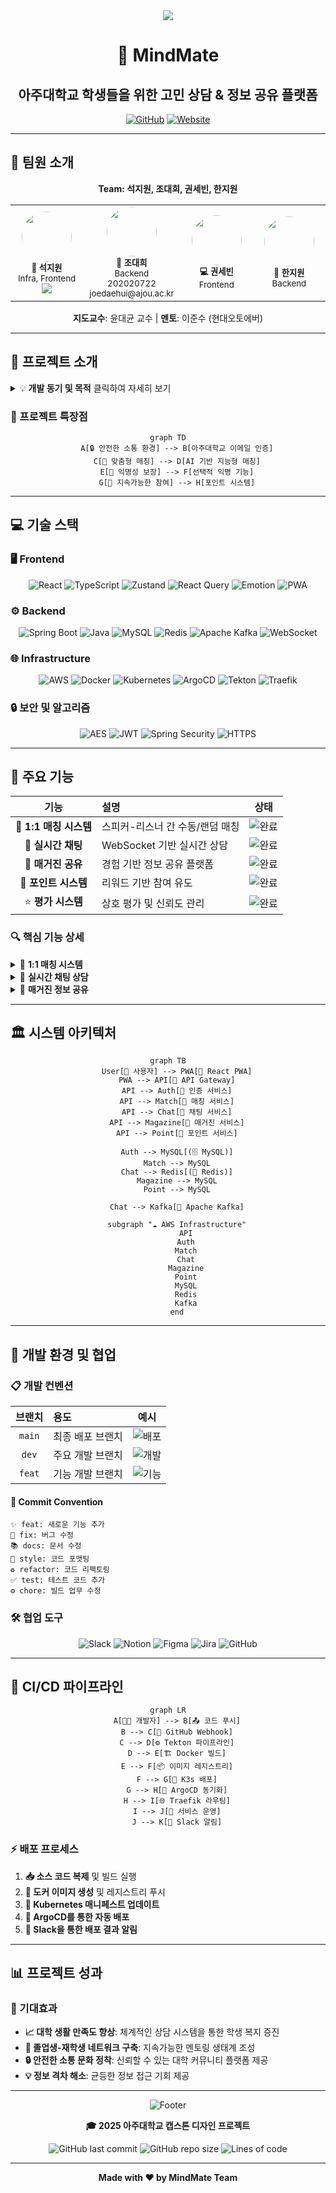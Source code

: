 <div align="center">

<img src="https://capsule-render.vercel.app/api?type=waving&color=0:4F46E5,50:7C3AED,100:EC4899&height=200&section=header&text=MindMate&fontSize=70&fontColor=white&animation=twinkling" />

# 🧠 MindMate
## 아주대학교 학생들을 위한 고민 상담 & 정보 공유 플랫폼

[![GitHub](https://img.shields.io/badge/GitHub-capstone--mindmate-181717?style=for-the-badge&logo=github&logoColor=white)](https://github.com/capstone-mindmate)
[![Website](https://img.shields.io/badge/Website-mindmate.shop-4285F4?style=for-the-badge&logo=google-chrome&logoColor=white)](https://mindmate.shop)

</div>

---

## 👥 팀원 소개

<div align="center">

**Team: 석지원, 조대희, 권세빈, 한지원**

<table>
<tr>
<td align="center" width="150">
<img src="https://github.com/skfnxhjjj.png" width="80" style="border-radius: 50%"/><br/>
<sub><b>👑 석지원</b></sub><br/>
<sub>Infra, Frontend</sub><br/>
<img src="https://img.shields.io/badge/Leader-FF6B6B?style=flat-square&logoColor=white"/>
</td>
<td align="center" width="150">
<img src="https://github.com/unie12.png" width="80" style="border-radius: 50%"/><br/>
<sub><b>🔧 조대희</b></sub><br/>
<sub>Backend</sub><br/>
<sub>202020722</sub><br/>
<sub>joedaehui@ajou.ac.kr</sub>
</td>
<td align="center" width="150">
<img src="https://github.com/sebeeeen.png" width="80" style="border-radius: 50%"/><br/>
<sub><b>💻 권세빈</b></sub><br/>
<sub>Frontend</sub><br/>
</td>
<td align="center" width="150">
<img src="https://github.com/1-J-1.png" width="80" style="border-radius: 50%"/><br/>
<sub><b>🎨 한지원</b></sub><br/>
<sub>Backend</sub><br/>
</td>
</tr>
</table>

**지도교수**: 윤대균 교수 | **멘토**: 이준수 (현대오토에버)

</div>

---

## 🎯 프로젝트 소개

<details>
<summary>💡 <b>개발 동기 및 목적</b> 클릭하여 자세히 보기</summary>

| 구분 | 내용 |
|------|------|
| **🎯 Target** | 다양한 고민과 정보를 나누고자 하는 대학교 재학생과 졸업생 |
| **❗ Problem** | 1. 대면 상담의 심리적/물리적 접근성 어려움<br>2. 재학생과 졸업생의 정보 불균형 및 소통 채널 부재<br>3. 익명 커뮤니티의 무책임한 피드백과 낮은 신뢰성 |
| **✅ Solution** | 1. 리스너/스피커 역할 선택 후 수동/랜덤 매칭 기능<br>2. 시간적/공간적 제약 없는 비대면 채팅 상담 기능<br>3. 정보 공유를 위한 매거진 기능<br>4. 포인트 기반 보상 체계로 지속적인 참여 유도 |

</details>

### 🌟 프로젝트 특장점

<div align="center">

```mermaid
graph TD
    A[🔒 안전한 소통 환경] --> B[아주대학교 이메일 인증]
    C[🎯 맞춤형 매칭] --> D[AI 기반 지능형 매칭]
    E[👤 익명성 보장] --> F[선택적 익명 기능]
    G[🔄 지속가능한 참여] --> H[포인트 시스템]
```

</div>

---

## 💻 기술 스택

### 🖥️ Frontend
<div align="center">

![React](https://img.shields.io/badge/React-20232A?style=for-the-badge&logo=react&logoColor=61DAFB)
![TypeScript](https://img.shields.io/badge/TypeScript-007ACC?style=for-the-badge&logo=typescript&logoColor=white)
![Zustand](https://img.shields.io/badge/Zustand-443E38?style=for-the-badge&logo=react&logoColor=white)
![React Query](https://img.shields.io/badge/React_Query-FF4154?style=for-the-badge&logo=react&logoColor=white)
![Emotion](https://img.shields.io/badge/Emotion-DB7093?style=for-the-badge&logo=styled-components&logoColor=white)
![PWA](https://img.shields.io/badge/PWA-5A0FC8?style=for-the-badge&logo=pwa&logoColor=white)

</div>

### ⚙️ Backend
<div align="center">

![Spring Boot](https://img.shields.io/badge/Spring_Boot-6DB33F?style=for-the-badge&logo=spring-boot&logoColor=white)
![Java](https://img.shields.io/badge/Java_17-ED8B00?style=for-the-badge&logo=openjdk&logoColor=white)
![MySQL](https://img.shields.io/badge/MySQL-4479A1?style=for-the-badge&logo=mysql&logoColor=white)
![Redis](https://img.shields.io/badge/Redis-DC382D?style=for-the-badge&logo=redis&logoColor=white)
![Apache Kafka](https://img.shields.io/badge/Apache_Kafka-231F20?style=for-the-badge&logo=apache-kafka&logoColor=white)
![WebSocket](https://img.shields.io/badge/WebSocket-4F4F4F?style=for-the-badge&logo=websocket&logoColor=white)

</div>

### 🌐 Infrastructure
<div align="center">

![AWS](https://img.shields.io/badge/AWS-232F3E?style=for-the-badge&logo=amazon-aws&logoColor=white)
![Docker](https://img.shields.io/badge/Docker-2496ED?style=for-the-badge&logo=docker&logoColor=white)
![Kubernetes](https://img.shields.io/badge/Kubernetes-326CE5?style=for-the-badge&logo=kubernetes&logoColor=white)
![ArgoCD](https://img.shields.io/badge/ArgoCD-EF7B4D?style=for-the-badge&logo=argo&logoColor=white)
![Tekton](https://img.shields.io/badge/Tekton-FD495C?style=for-the-badge&logo=tekton&logoColor=white)
![Traefik](https://img.shields.io/badge/Traefik-24A1C1?style=for-the-badge&logo=traefik&logoColor=white)

</div>

### 🔒 보안 및 알고리즘
<div align="center">

![AES](https://img.shields.io/badge/AES_256-FF6B6B?style=for-the-badge&logo=security&logoColor=white)
![JWT](https://img.shields.io/badge/JWT-000000?style=for-the-badge&logo=json-web-tokens&logoColor=white)
![Spring Security](https://img.shields.io/badge/Spring_Security-6DB33F?style=for-the-badge&logo=spring-security&logoColor=white)
![HTTPS](https://img.shields.io/badge/HTTPS-4285F4?style=for-the-badge&logo=google-chrome&logoColor=white)

</div>

---

## 🌳 주요 기능

<div align="center">

| 기능 | 설명                  | 상태 |
|:---:|:--------------------|:---:|
| 🎯 **1:1 매칭 시스템** | 스피커-리스너 간 수동/랜덤 매칭  | ![완료](https://img.shields.io/badge/완료-28a745?style=flat-square) |
| 💬 **실시간 채팅** | WebSocket 기반 실시간 상담 | ![완료](https://img.shields.io/badge/완료-28a745?style=flat-square) |
| 📰 **매거진 공유** | 경험 기반 정보 공유 플랫폼     | ![완료](https://img.shields.io/badge/완료-28a745?style=flat-square) |
| 🎁 **포인트 시스템** | 리워드 기반 참여 유도        | ![완료](https://img.shields.io/badge/완료-28a745?style=flat-square) |
| ⭐ **평가 시스템** | 상호 평가 및 신뢰도 관리      | ![완료](https://img.shields.io/badge/완료-28a745?style=flat-square) |

</div>

### 🔍 핵심 기능 상세

<details>
<summary>🎯 <b>1:1 매칭 시스템</b></summary>

- **수동 매칭**: 사용자가 직접 고민 내용을 작성하고 적합한 사용자 선택
- **랜덤 매칭**: 사용자 특성을 고려한 랜덤 사용자 연결
- **카테고리별 분류**: 학업, 진로, 대인관계, 정신건강, 캠퍼스생활 등

</details>

<details>
<summary>💬 <b>실시간 채팅 상담</b></summary>

- **WebSocket 기반 실시간 통신**
- **이모티콘 및 감정 표현 기능**
- **커스텀폼을 통한 구조화된 상담**
- **메시지 필터링 및 신고 시스템**

</details>

<details>
<summary>📰 <b>매거진 정보 공유</b></summary>

- **경험 기반 정보 공유**: 사용자의 실제 경험을 바탕으로 한 정보 제공
- **카테고리별 분류**: 체계적인 정보 접근 및 검색
- **관리자 검수**: 정보의 질과 신뢰성 보장
- **인기 매거진**: 좋아요 기반 양질의 콘텐츠 추천

</details>

---

## 🏛️ 시스템 아키텍처

<div align="center">

```mermaid
graph TB
    User[👤 사용자] --> PWA[📱 React PWA]
    PWA --> API[🔗 API Gateway]
    API --> Auth[🔐 인증 서비스]
    API --> Match[🎯 매칭 서비스]
    API --> Chat[💬 채팅 서비스]
    API --> Magazine[📰 매거진 서비스]
    API --> Point[🎁 포인트 서비스]
    
    Auth --> MySQL[(🗄️ MySQL)]
    Match --> MySQL
    Chat --> Redis[(🔴 Redis)]
    Magazine --> MySQL
    Point --> MySQL
    
    Chat --> Kafka[📡 Apache Kafka]
    
    subgraph "☁️ AWS Infrastructure"
        API
        Auth
        Match
        Chat
        Magazine
        Point
        MySQL
        Redis
        Kafka
    end
```

</div>

---

## 🔧 개발 환경 및 협업

### 📋 개발 컨벤션

<div align="center">

| 브랜치 | 용도 | 예시 |
|:---:|:---|:---:|
| `main` | 최종 배포 브랜치 | ![배포](https://img.shields.io/badge/배포-007ACC?style=flat-square) |
| `dev` | 주요 개발 브랜치 | ![개발](https://img.shields.io/badge/개발-28a745?style=flat-square) |
| `feat` | 기능 개발 브랜치 | ![기능](https://img.shields.io/badge/기능-FFC107?style=flat-square) |

</div>

#### 📝 Commit Convention
```
✨ feat: 새로운 기능 추가
🐛 fix: 버그 수정
📚 docs: 문서 수정
💄 style: 코드 포맷팅
♻️ refactor: 코드 리팩토링
✅ test: 테스트 코드 추가
⚙️ chore: 빌드 업무 수정
```

### 🛠️ 협업 도구

<div align="center">

![Slack](https://img.shields.io/badge/Slack-4A154B?style=for-the-badge&logo=slack&logoColor=white)
![Notion](https://img.shields.io/badge/Notion-000000?style=for-the-badge&logo=notion&logoColor=white)
![Figma](https://img.shields.io/badge/Figma-F24E1E?style=for-the-badge&logo=figma&logoColor=white)
![Jira](https://img.shields.io/badge/Jira-0052CC?style=for-the-badge&logo=jira&logoColor=white)
![GitHub](https://img.shields.io/badge/GitHub-181717?style=for-the-badge&logo=github&logoColor=white)

</div>

---

## 🚀 CI/CD 파이프라인

<div align="center">

```mermaid
graph LR
    A[👨‍💻 개발자] --> B[📤 코드 푸시]
    B --> C[🔗 GitHub Webhook]
    C --> D[⚙️ Tekton 파이프라인]
    D --> E[🏗️ Docker 빌드]
    E --> F[📦 이미지 레지스트리]
    F --> G[🚀 K3s 배포]
    G --> H[🔄 ArgoCD 동기화]
    H --> I[🌐 Traefik 라우팅]
    I --> J[📱 서비스 운영]
    J --> K[💬 Slack 알림]
```

</div>

### ⚡ 배포 프로세스
1. **📥 소스 코드 복제** 및 빌드 실행
2. **🐳 도커 이미지 생성** 및 레지스트리 푸시
3. **📝 Kubernetes 매니페스트 업데이트**
4. **🔄 ArgoCD를 통한 자동 배포**
5. **📢 Slack을 통한 배포 결과 알림**

---

## 📊 프로젝트 성과

<div align="center">

</div>

### 🎯 기대효과
- **📈 대학 생활 만족도 향상**: 체계적인 상담 시스템을 통한 학생 복지 증진
- **🤝 졸업생-재학생 네트워크 구축**: 지속가능한 멘토링 생태계 조성
- **🔒 안전한 소통 문화 정착**: 신뢰할 수 있는 대학 커뮤니티 플랫폼 제공
- **💡 정보 격차 해소**: 균등한 정보 접근 기회 제공

---

<div align="center">

![Footer](https://capsule-render.vercel.app/api?type=waving&color=0:4F46E5,50:7C3AED,100:EC4899&height=120&section=footer)

**🎓 2025 아주대학교 캡스톤 디자인 프로젝트**

![GitHub last commit](https://img.shields.io/github/last-commit/capstone-mindmate/mindmate?style=flat-square&color=4F46E5)
![GitHub repo size](https://img.shields.io/github/repo-size/capstone-mindmate/mindmate?style=flat-square&color=7C3AED)
![Lines of code](https://img.shields.io/tokei/lines/github/capstone-mindmate/mindmate?style=flat-square&color=EC4899)

---

**Made with ❤️ by MindMate Team**

</div>
